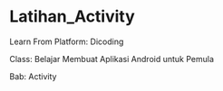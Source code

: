 # Latihan_Activity

Learn From Platform: Dicoding

Class: Belajar Membuat Aplikasi Android untuk Pemula

Bab: Activity
